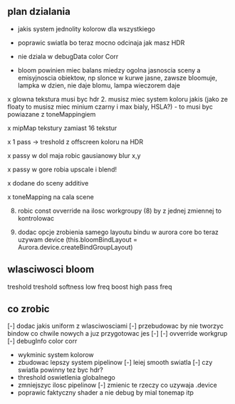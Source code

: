 ## plan dzialania

- jakis system jednolity kolorow dla wszystkiego

- poprawic swiatla bo teraz mocno odcinaja jak masz HDR

- nie dziala w debugData color Corr

- bloom powinien miec balans miedzy ogolna jasnoscia sceny a emisyjnoscia obiektow, np slonce w kurwe jasne, zawsze bloomuje, lampka w dzien, nie daje blomu, lampa wieczorem daje

x glowna tekstura musi byc hdr 2. musisz miec system koloru jakis (jako ze floaty to musisz miec minium czarny i max bialy, HSLA?) - to musi byc powiazane z toneMappingiem

x mipMap tekstury zamiast 16 tekstur

x 1 pass -> treshold z offscreen koloru na HDR

x passy w dol maja robic gausianowy blur x,y

x passy w gore robia upscale i blend!

x dodane do sceny additive

x toneMapping na cala scene

8. robic const ovverride na ilosc workgroupy (8) by z jednej zmiennej to kontrolowac

9. dodac opcje zrobienia samego layoutu bindu w aurora core bo teraz uzywam device (this.bloomBindLayout = Aurora.device.createBindGroupLayout)

## wlasciwosci bloom

treshold
treshold softness
low freq boost
high pass freq

## co zrobic

[-] dodac jakis uniform z wlasciwosciami
[-] przebudowac by nie tworzyc bindow co chwile nowych a juz przygotowac jes
[-]
[-] ovverride workgrup
[-] debugInfo color corr

- wykminic system kolorow
- zbudowac lepszy system pipelinow
  [-] leiej smooth swiatla
  [-] czy swiatla powinny tez byc hdr?
- threshold oswietlenia globalnego
- zmniejszyc ilosc pipelinow
  [-] zmienic te rzeczy co uzywaja .device
- poprawic faktyczny shader a nie debug by mial tonemap itp
